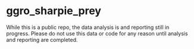 # ggro_sharpie_prey
While this is a public repo, the data analysis is and reporting still in progress. Please do not use this data or code for any reason until analysis and reporting are completed.
